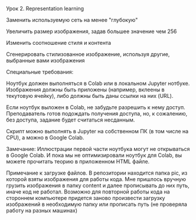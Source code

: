 Урок 2. Representation learning

Заменить используемую сеть на менее "глубокую"

Увеличить размер изображения, задав большее значение чем 256

Изменить соотношение стиля и контента

Сгенерировать стилизованное изображение, используя другие, выбранные вами изображения

Специальные требования:

Ноутбук должен выполняться в Colab или в локальном Jupyter нотбуке. Изображения должны быть приложены (например, вклеены в текутовую ячейку), либо должны быть даны ссылки на них (URL).

Если ноутбук выложен в Colab, не забудьте разрешить к нему доступ. Преподаватель готов подождать получения доступа, но, к сожалению, без доступа, задание будет считаться несданным.

Скрипт можно выполнять в Jupyter на собственном ПК (в том числе на CPU), а можно в Google Colab.

Замечание: Иллюстрации первой части ноутбука могут не открываться в Google Colab. И пока мы не оптимизировали ноутбук для Colab, вы можете прочитать теорию в приложенном HTML файле.

Примечание к загрузке файлов.
В репозитории находится папка pic, из которой взяты изображения для работы кода.
Мне пришлось вручную грузить изображения в папку content и далее прописывать до них путь, иначе код не работал.
Возможно для повторной работы кода на стороннем компьютере придется заново произвести загрузку изображений в необходимую папку или прописать путь (не проверяла работу на разных машинах)
